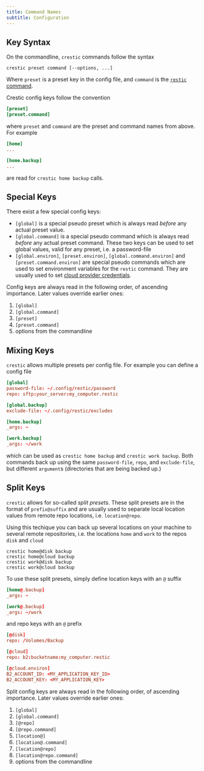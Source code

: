 ```yaml
---
title: Command Names
subtitle: Configuration
---
```


## Key Syntax

On the commandline, `crestic` commands follow the syntax

```shell
crestic preset command [--options, ...]
```

Where `preset` is a preset key in the config file, and `command` is the [`restic` command](https://restic.readthedocs.io/en/latest/manual_rest.html).

Crestic config keys follow the convention

```conf
[preset]
[preset.command]
```

where `preset` and `command` are the preset and command names from above. For example

```conf
[home]
...

[home.backup]
...
```

are read for `crestic home backup` calls.

## Special Keys

There exist a few special config keys:

 - `[global]` is a special pseudo preset which is always read *before* any actual preset value.
 - `[global.command]` is a special pseudo command which is always read *before* any actual preset command. These two keys can be used to set global values, valid for any preset, i.e. a password-file
 - `[global.environ]`, `[preset.environ]`, `[global.command.environ]` and `[preset.command.environ]` are special pseudo commands which are used to set environment variables for the `restic` command. They are usually used to set [cloud provider credentials](https://restic.readthedocs.io/en/latest/030_preparing_a_new_repo.html#amazon-s3).

Config keys are always read in the following order, of ascending importance. Later values override earlier ones:

 1. `[global]`
 1. `[global.command]`
 1. `[preset]`
 1. `[preset.command]`
 1. options from the commandline


## Mixing Keys

`crestic` allows multiple presets per config file. For example you can define a config file

```conf
[global]
password-file: ~/.config/restic/password
repo: sftp:your_server:my_computer.restic

[global.backup]
exclude-file: ~/.config/restic/excludes

[home.backup]
_args: ~

[work.backup]
_args: ~/work
```

which can be used as `crestic home backup` and `crestic work backup`. Both commands back up using the same `password-file`, `repo`, and `exclude-file`, but different `argument`s (directories that are being backed up.)

## Split Keys

`crestic` allows for so-called *split presets*. These split presets are in the format of `prefix@suffix` and are usually used to separate local location values from remote repo locations, i.e. `location@repo`.

Using this techique you can back up several locations on your machine to several remote repositories, i.e. the locations `home` and `work` to the repos `disk` and `cloud`

```shell
crestic home@disk backup
crestic home@cloud backup
crestic work@disk backup
crestic work@cloud backup
```

To use these split presets, simply define location keys with an `@` suffix

```conf
[home@.backup]
_args: ~

[work@.backup]
_args: ~/work
```

and repo keys with an `@` prefix

```conf
[@disk]
repo: /Volumes/Backup

[@cloud]
repo: b2:bucketname:my_computer.restic

[@cloud.environ]
B2_ACCOUNT_ID: <MY_APPLICATION_KEY_ID>
B2_ACCOUNT_KEY: <MY_APPLICATION_KEY>
```

Split config keys are always read in the following order, of ascending importance. Later values override earlier ones:

 1. `[global]`
 1. `[global.command]`
 1. `[@repo]`
 1. `[@repo.command]`
 1. `[location@]`
 1. `[location@.command]`
 1. `[location@repo]`
 1. `[location@repo.command]`
 1. options from the commandline
